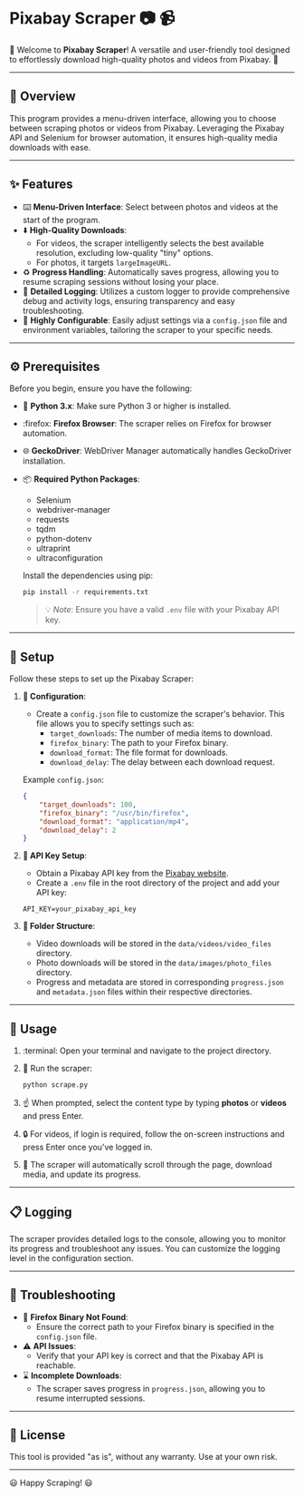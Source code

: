 # Pixabay Scraper :camera: :video_camera:

:tada: Welcome to **Pixabay Scraper**! A versatile and user-friendly tool designed to effortlessly download high-quality photos and videos from Pixabay. :tada:

---

## :eyes: Overview

This program provides a menu-driven interface, allowing you to choose between scraping photos or videos from Pixabay. Leveraging the Pixabay API and Selenium for browser automation, it ensures high-quality media downloads with ease.

---

## :sparkles: Features

-   :keyboard: **Menu-Driven Interface**: Select between photos and videos at the start of the program.
-   :arrow_down: **High-Quality Downloads**:
    -   For videos, the scraper intelligently selects the best available resolution, excluding low-quality "tiny" options.
    -   For photos, it targets `largeImageURL`.
-   :recycle: **Progress Handling**: Automatically saves progress, allowing you to resume scraping sessions without losing your place.
-   :scroll: **Detailed Logging**: Utilizes a custom logger to provide comprehensive debug and activity logs, ensuring transparency and easy troubleshooting.
-   :wrench: **Highly Configurable**: Easily adjust settings via a `config.json` file and environment variables, tailoring the scraper to your specific needs.

---

## :gear: Prerequisites

Before you begin, ensure you have the following:

-   :snake: **Python 3.x**: Make sure Python 3 or higher is installed.
-   :firefox: **Firefox Browser**: The scraper relies on Firefox for browser automation.
-   :globe_with_meridians: **GeckoDriver**: WebDriver Manager automatically handles GeckoDriver installation.
-   :package: **Required Python Packages**:
    -   Selenium
    -   webdriver-manager
    -   requests
    -   tqdm
    -   python-dotenv
    -   ultraprint
    -   ultraconfiguration

    Install the dependencies using pip:

    ```bash
    pip install -r requirements.txt
    ```

    > :bulb: *Note*: Ensure you have a valid `.env` file with your Pixabay API key.

---

## :hammer: Setup

Follow these steps to set up the Pixabay Scraper:

1.  **:file_folder: Configuration**:

    -   Create a `config.json` file to customize the scraper's behavior. This file allows you to specify settings such as:
        -   `target_downloads`: The number of media items to download.
        -   `firefox_binary`: The path to your Firefox binary.
        -   `download_format`: The file format for downloads.
        -   `download_delay`: The delay between each download request.

    Example `config.json`:

    ```json
    {
        "target_downloads": 100,
        "firefox_binary": "/usr/bin/firefox",
        "download_format": "application/mp4",
        "download_delay": 2
    }
    ```

2.  **:key: API Key Setup**:

    -   Obtain a Pixabay API key from the [Pixabay website](https://pixabay.com/api/docs/).
    -   Create a `.env` file in the root directory of the project and add your API key:

    ```properties
    API_KEY=your_pixabay_api_key
    ```

3.  **:open_file_folder: Folder Structure**:

    -   Video downloads will be stored in the `data/videos/video_files` directory.
    -   Photo downloads will be stored in the `data/images/photo_files` directory.
    -   Progress and metadata are stored in corresponding `progress.json` and `metadata.json` files within their respective directories.

---

## :rocket: Usage

1.  :terminal: Open your terminal and navigate to the project directory.

2.  :running: Run the scraper:

    ```bash
    python scrape.py
    ```

3.  :point_up: When prompted, select the content type by typing **photos** or **videos** and press Enter.

4.  :lock: For videos, if login is required, follow the on-screen instructions and press Enter once you've logged in.

5.  :mag_right: The scraper will automatically scroll through the page, download media, and update its progress.

---

## :clipboard: Logging

The scraper provides detailed logs to the console, allowing you to monitor its progress and troubleshoot any issues. You can customize the logging level in the configuration section.

---

## :wrench: Troubleshooting

-   :no_entry_sign: **Firefox Binary Not Found**:
    -   Ensure the correct path to your Firefox binary is specified in the `config.json` file.
-   :warning: **API Issues**:
    -   Verify that your API key is correct and that the Pixabay API is reachable.
-   :hourglass: **Incomplete Downloads**:
    -   The scraper saves progress in `progress.json`, allowing you to resume interrupted sessions.

---

## :page_facing_up: License

This tool is provided "as is", without any warranty. Use at your own risk.

---

:smiley: Happy Scraping! :smiley: